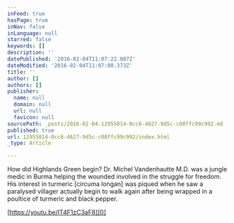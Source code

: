 ```yaml
---
inFeed: true
hasPage: true
inNav: false
inLanguage: null
starred: false
keywords: []
description: ''
datePublished: '2016-02-04T11:07:22.007Z'
dateModified: '2016-02-04T11:07:00.373Z'
title: ''
author: []
authors: []
publisher:
  name: null
  domain: null
  url: null
  favicon: null
sourcePath: _posts/2016-02-04-12955014-0cc6-4627-9d5c-c08ffc99c992.md
published: true
url: 12955014-0cc6-4627-9d5c-c08ffc99c992/index.html
_type: Article

---
```

How did Highlands Green begin? Dr. Michel Vandenhautte M.D. was a jungle medic in Burma helping the wounded involved in the struggle for freedom. His interest in turmeric \[circuma longan\] was piqued when he saw a paralysed villager actually begin to walk again after being wrapped in a poultice of turmeric and black pepper.

[https://youtu.be/IT4F1zC3aF8][0]

[0]: https://www.facebook.com/l.php?u=https%3A%2F%2Fyoutu.be%2FIT4F1zC3aF8&h=eAQHBvfpFAQFSUWHgJi_oD5Id01P86pKQFDxtXQeBTU8MBg&enc=AZMXOdH9ThsnmDtTsewgZjuNMglvCYigaosQ3a6U1X-krg9EAwr-tbFIbd-eFTdW02j4nF2jZWnDjvqfjgmCQeykmXqWBTdkYC0yKtCWpjP8lqZ07VVH5UkZN2I2pz-cVU3acrZfmgJ7_TFN0p-__MBTlG0_E1iIR20Hq1VSeekqH2h7zPcdKHY7l_nCT2ujG5DIk-N9M7jH_ift0PlcxIR7&s=1